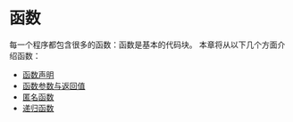 # 函数

每一个程序都包含很多的函数：函数是基本的代码块。
本章将从以下几个方面介绍函数：

- [函数声明](1.md)
- [函数参数与返回值](2.md)
- [匿名函数](3.md)
- [递归函数](4.md)
